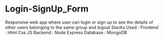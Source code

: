 # Login-SignUp_Form
Responsive web app where user can login or sign up to see the details of other users belonging to the same group and logout
Stacks Used :
Frontend : Html Css JS
Backend : Node Express
Database : MongoDB
